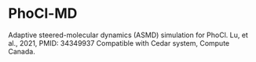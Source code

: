 # PhoCl-MD
Adaptive steered-molecular dynamics (ASMD) simulation for PhoCl.  Lu, et al., 2021, PMID: 34349937
Compatible with Cedar system, Compute Canada.
